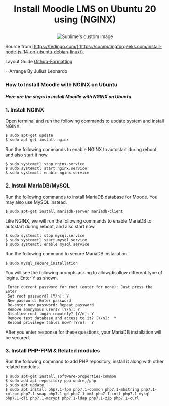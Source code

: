 <h1><p align="center">
Install Moodle LMS on Ubuntu 20 using (NGINX)
</p></h1>

<p align="center">
  <img src="https://moodle.org/theme/image.php/moodleorg/theme_moodleorg/1642682278/moodle_logo_small" alt="Sublime's custom image"/>
</p>

Source from [https://fedingo.com/](https://computingforgeeks.com/install-node-js-14-on-ubuntu-debian-linux/).

Layout Guide [Github-Formatting](https://docs.github.com/en/get-started/writing-on-github/getting-started-with-writing-and-formatting-on-github/basic-writing-and-formatting-syntax)

--Arrange By Julius Leonardo


<h3><p align="left">
How to Install Moodle with NGINX on Ubuntu <br>
</p></h3>

<h5><p>
Here are the steps to install Moodle with NGINX on Ubuntu.
</p><h5>

### 1. Install NGINX
  <p>Open terminal and run the following commands to update system and install NGINX.</p>

```
$ sudo apt-get update
$ sudo apt-get install nginx
```
  <p>Run the following commands to enable NGINX to autostart during reboot, and also start it now.</p>
  
```
$ sudo systemctl stop nginx.service 
$ sudo systemctl start nginx.service 
$ sudo systemctl enable nginx.service
```
  
### 2. Install MariaDB/MySQL
  <p>Run the following commands to install MariaDB database for Moode. You may also use MySQL instead.</p>

```
$ sudo apt-get install mariadb-server mariadb-client
```  
  <p>Like NGINX, we will run the following commands to enable MariaDB to autostart during reboot, and also start now.</p>
  
```
$ sudo systemctl stop mysql.service 
$ sudo systemctl start mysql.service 
$ sudo systemctl enable mysql.service
```
  <p>Run the following command to secure MariaDB installation.</p>
  
```
$ sudo mysql_secure_installation
```  
  <p>You will see the following prompts asking to allow/disallow different type of logins. Enter Y as shown.</p>

```
 Enter current password for root (enter for none): Just press the Enter
 Set root password? [Y/n]: Y
 New password: Enter password
 Re-enter new password: Repeat password
 Remove anonymous users? [Y/n]: Y
 Disallow root login remotely? [Y/n]: Y
 Remove test database and access to it? [Y/n]:  Y
 Reload privilege tables now? [Y/n]:  Y
```
  <p>After you enter response for these questions, your MariaDB installation will be secured.</p>
  
### 3. Install PHP-FPM & Related modules
<p>Run the following command to add PHP repository, install it along with other related modules.  </p>

```
$ sudo apt-get install software-properties-common
$ sudo add-apt-repository ppa:ondrej/php
$ sudo apt update
$ sudo apt install php7.1-fpm php7.1-common php7.1-mbstring php7.1-xmlrpc php7.1-soap php7.1-gd php7.1-xml php7.1-intl php7.1-mysql php7.1-cli php7.1-mcrypt php7.1-ldap php7.1-zip php7.1-curl
```
  
